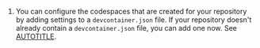 1. You can configure the codespaces that are created for your repository by adding settings to a `devcontainer.json` file. If your repository doesn't already contain a `devcontainer.json` file, you can add one now. See [AUTOTITLE](/codespaces/setting-up-your-project-for-codespaces/adding-a-dev-container-configuration).
